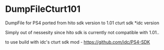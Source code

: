 # DumpFileCturt101

DumpFile for PS4 ported from hito sdk version to 1.01 cturt sdk *idc version

Simply out of nessesity since hito sdk is currently not compatible with 1.01..

to use build with idc's cturt sdk mod - https://github.com/idc/PS4-SDK

